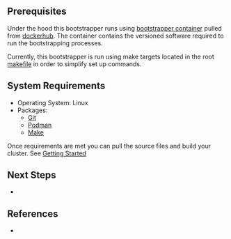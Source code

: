 ## Prerequisites

Under the hood this bootstrapper runs using [bootstrapper container](https://github.com/poc-examples/container-library/blob/main/tools/bootstrapper/Dockerfile) pulled from [dockerhub](https://hub.docker.com/repository/docker/cengleby86/bootstrapper/general).  The container contains the versioned software required to run the bootstrapping processes. 

Currently, this bootstrapper is run using make targets located in the root [makefile](../../makefile) in order to simplify set up commands.

## System Requirements

- Operating System: Linux
- Packages:
    - [Git](https://git-scm.com/book/en/v2/Getting-Started-Installing-Git)
    - [Podman](https://podman.io/docs/installation)
    - [Make](https://www.gnu.org/software/make/manual/make.html)

Once requirements are met you can pull the source files and build your cluster. See [Getting Started](getting-started.md)

## Next Steps

- 

## References

- 

